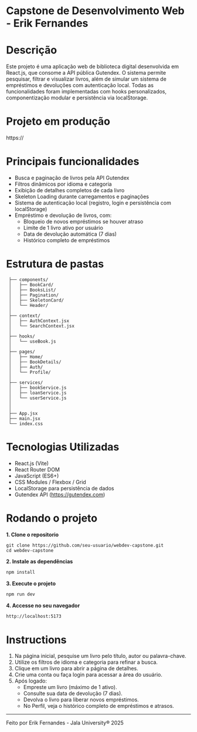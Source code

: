 # Capstone de Desenvolvimento Web - Erik Fernandes

# Descrição
Este projeto é uma aplicação web de biblioteca digital desenvolvida em React.js, que consome a API pública Gutendex. O sistema permite pesquisar, filtrar e visualizar livros, além de simular um sistema de empréstimos e devoluções com autenticação local.
Todas as funcionalidades foram implementadas com hooks personalizados, componentização modular e persistência via localStorage.

# Projeto em produção
https://

# Principais funcionalidades
- Busca e paginação de livros pela API Gutendex
- Filtros dinâmicos por idioma e categoria
- Exibição de detalhes completos de cada livro
- Skeleton Loading durante carregamentos e paginações
- Sistema de autenticação local (registro, login e persistência com localStorage)
- Empréstimo e devolução de livros, com:
    - Bloqueio de novos empréstimos se houver atraso
    - Limite de 1 livro ativo por usuário
    - Data de devolução automática (7 dias)
    - Histórico completo de empréstimos

# Estrutura de pastas
```src/
 ├── components/
 │   ├── BookCard/
 │   ├── BooksList/
 │   ├── Pagination/
 │   ├── SkeletonCard/
 │   └── Header/
 │
 ├── context/
 │   ├── AuthContext.jsx
 │   └── SearchContext.jsx
 │
 ├── hooks/
 │   └── useBook.js
 │
 ├── pages/
 │   ├── Home/
 │   ├── BookDetails/
 │   ├── Auth/
 │   └── Profile/
 │
 ├── services/
 │   ├── bookService.js
 │   ├── loanService.js
 │   └── userService.js
 │
 │
 ├── App.jsx
 ├── main.jsx
 └── index.css
```

# Tecnologias Utilizadas
- React.js (Vite)
- React Router DOM
- JavaScript (ES6+)
- CSS Modules / Flexbox / Grid
- LocalStorage para persistência de dados
- Gutendex API (https://gutendex.com)

# Rodando o projeto
**1. Clone o repositorio**
```git bash
git clone https://github.com/seu-usuario/webdev-capstone.git
cd webdev-capstone
```

**2. Instale as dependências**
```bash
npm install
```

**3. Execute o projeto**
```bash
npm run dev
```

**4. Accesse no seu navegador**
```bash
http://localhost:5173
```

# Instructions
1. Na página inicial, pesquise um livro pelo título, autor ou palavra-chave.
2. Utilize os filtros de idioma e categoria para refinar a busca.
3. Clique em um livro para abrir a página de detalhes.
4. Crie uma conta ou faça login para acessar a área do usuário.
5. Após logado:
    - Empreste um livro (máximo de 1 ativo).
    - Consulte sua data de devolução (7 dias).
    - Devolva o livro para liberar novos empréstimos.
    - No Perfil, veja o histórico completo de empréstimos e atrasos.

- - -
Feito por Erik Fernandes - Jala University® 2025